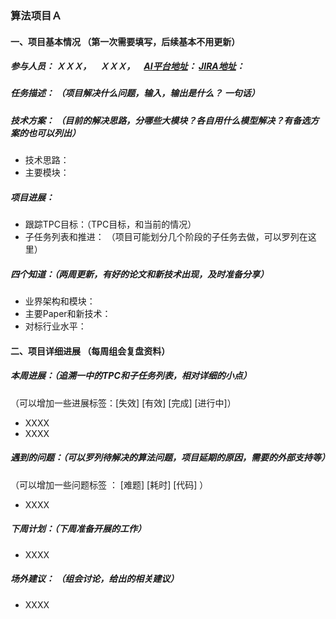 ### 算法项目Ａ

#### 一、项目基本情况  （第一次需要填写，后续基本不用更新）

##### 参与人员：  ＸＸＸ，　ＸＸＸ，　[AI平台地址]()：   [JIRA地址]()：

##### 任务描述： （项目解决什么问题，输入，输出是什么？ 一句话）

##### 技术方案： （目前的解决思路，分哪些大模块？各自用什么模型解决？有备选方案的也可以列出）

* 技术思路：
* 主要模块：

##### 项目进展：

* 跟踪TPC目标：（TPC目标，和当前的情况）
* 子任务列表和推进： （项目可能划分几个阶段的子任务去做，可以罗列在这里）

##### 四个知道：（两周更新，有好的论文和新技术出现，及时准备分享）

* 业界架构和模块：
* 主要Paper和新技术：
* 对标行业水平：



#### 二、项目详细进展 （每周组会复盘资料）

##### 本周进展：（追溯一中的TPC和子任务列表，相对详细的小点）

（可以增加一些进展标签：[失效] [有效] [完成] [进行中]）

* XXXX
* XXXX

##### 遇到的问题：（可以罗列待解决的算法问题，项目延期的原因，需要的外部支持等）

（可以增加一些问题标签 ： [难题] [耗时] [代码]  ）

* XXXX

##### 下周计划：（下周准备开展的工作）

* XXXX

##### 场外建议： （组会讨论，给出的相关建议）

* XXXX






